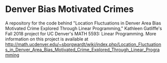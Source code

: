 # Denver Bias Motivated Crimes
A repository for the code behind "Location Fluctuations in Denver Area Bias Motivated Crime Explored Through Linear Programming," Kathleen Gatliffe's Fall 2018 project for UC Denver's MATH 5593: Linear Programming. More information on this project is available at http://math.ucdenver.edu/~sborgwardt/wiki/index.php/Location_Fluctuations_in_Denver_Area_Bias_Motivated_Crime_Explored_Through_Linear_Programming

